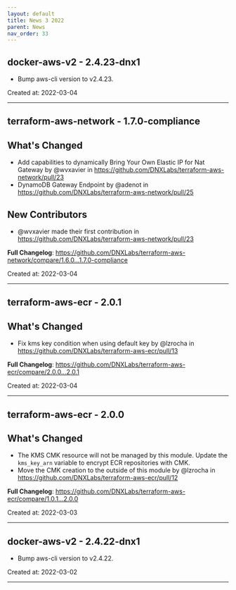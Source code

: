 ```yaml
---
layout: default
title: News 3 2022
parent: News
nav_order: 33
---
```




## docker-aws-v2 - 2.4.23-dnx1
- Bump aws-cli version to v2.4.23.

Created at: 2022-03-04

---


## terraform-aws-network - 1.7.0-compliance
## What's Changed
* Add capabilities to dynamically  Bring Your Own Elastic IP for Nat Gateway by @wvxavier in https://github.com/DNXLabs/terraform-aws-network/pull/23
* DynamoDB Gateway Endpoint by @adenot in https://github.com/DNXLabs/terraform-aws-network/pull/25

## New Contributors
* @wvxavier made their first contribution in https://github.com/DNXLabs/terraform-aws-network/pull/23

**Full Changelog**: https://github.com/DNXLabs/terraform-aws-network/compare/1.6.0...1.7.0-compliance

Created at: 2022-03-04

---


## terraform-aws-ecr - 2.0.1
## What's Changed
* Fix kms key condition when using default key by @lzrocha in https://github.com/DNXLabs/terraform-aws-ecr/pull/13


**Full Changelog**: https://github.com/DNXLabs/terraform-aws-ecr/compare/2.0.0...2.0.1

Created at: 2022-03-04

---


## terraform-aws-ecr - 2.0.0
## What's Changed
* The KMS CMK resource will not be managed by this module. Update the `kms_key_arn` variable to encrypt ECR repositories with CMK.
* Move the CMK creation to the outside of this module by @lzrocha in https://github.com/DNXLabs/terraform-aws-ecr/pull/12

**Full Changelog**: https://github.com/DNXLabs/terraform-aws-ecr/compare/1.0.1...2.0.0

Created at: 2022-03-03

---


## docker-aws-v2 - 2.4.22-dnx1
- Bump aws-cli version to v2.4.22.

Created at: 2022-03-02

---

